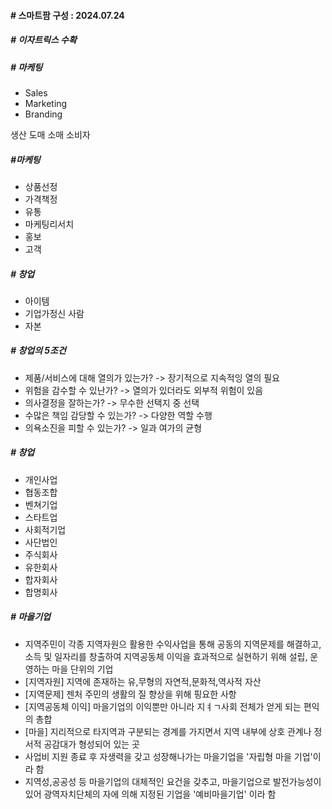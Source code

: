 #### # 스마트팜 구성 : 2024.07.24 

##### # 이자트릭스 수확

##### # 마케팅 
  - Sales
  - Marketing
  - Branding

생산
도매
소매
소비자

##### #마케팅
  - 상품선정
  - 가격책정
  - 유통 
  - 마케팅리서치 
  - 홍보
  - 고객

##### # 창업
  - 아이템
  - 기업가정신 사람
  - 자본


##### # 창업의 5조건
  - 제품/서비스에 대해 열의가 있는가? -> 장기적으로 지속적잉 열의 필요
  - 위험을 감수할 수 있난가? -> 열의가 있더라도 외부적 위험이 있음
  - 의사결정을 잘하는가? -> 무수한 선택지 중 선택
  - 수많은 책임 감당할 수 있는가? -> 다양한 역할 수행
  - 의욕소진을 피할 수 있는가? -> 일과 여가의 균형


##### # 창업
  - 개인사업
  - 협동조합
  - 벤쳐기업
  - 스타트업
  - 사회적기업
  - 사단법인
  - 주식회사
  - 유한회사
  - 합자회사
  - 합명회사

##### # 마을기업
  - 지역주민이 각종 지역자원으 활용한 수익사업을 통해 공동의 지역문제를 해결하고, 소득 및 일자리를 창출하여 지역공동체 이익을 효과적으로 실현하기 위해 설립, 운영하는 마을 단위의 기업
  - [지역자원] 지역에 존재하는 유,무형의 자연적,문화적,역사적 자산
  - [지역문제] 젠처 주민의 생활의 질 향상을 위해 핑요한 사항
  - [지역공동체 이익] 마을기업의 이익뿐만 아니라 지ㅕㄱ사회 전체가 얻게 되는 편익의 총합
  - [마을] 지리적으로 타지역과 구분되는 경계를 가지면서 지역 내부에 상호 관계나 정서적 공감대가 형성되어 있는 곳
  - 사업비 지원 종료 후 자생력을 갖고 성장해나가는 마을기업을 '자립형 마을 기업'이라 함
  - 지역성,공공성 등 마을기업의 대체적인 요건을 갖추고, 마을기업으로 발전가능성이 있어 광역자치단체의 자에 의해 지정된 기업을 '예비마을기업' 이라 함





